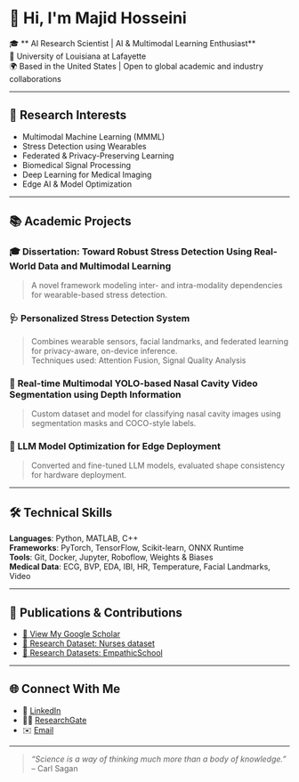 # 👋 Hi, I'm Majid Hosseini

🎓 ** AI Research Scientist | AI & Multimodal Learning Enthusiast**  
📍 University of Louisiana at Lafayette  
🌍 Based in the United States | Open to global academic and industry collaborations  

---

## 🧠 Research Interests

- Multimodal Machine Learning (MMML)  
- Stress Detection using Wearables  
- Federated & Privacy-Preserving Learning  
- Biomedical Signal Processing  
- Deep Learning for Medical Imaging  
- Edge AI & Model Optimization  

---

## 📚 Academic Projects

### 🎓 **Dissertation: Toward Robust Stress Detection Using Real-World Data and Multimodal Learning**  
> A novel framework modeling inter- and intra-modality dependencies for wearable-based stress detection.

### 🩺 **Personalized Stress Detection System**  
> Combines wearable sensors, facial landmarks, and federated learning for privacy-aware, on-device inference.  
> Techniques used: Attention Fusion, Signal Quality Analysis

### 🧪 **Real-time Multimodal YOLO-based Nasal Cavity Video Segmentation using Depth Information**  
> Custom dataset and model for classifying nasal cavity images using segmentation masks and COCO-style labels.

### 🧠 **LLM Model Optimization for Edge Deployment**  
> Converted and fine-tuned LLM models, evaluated shape consistency for hardware deployment.

---

## 🛠️ Technical Skills

**Languages**: Python, MATLAB, C++  
**Frameworks**: PyTorch, TensorFlow, Scikit-learn, ONNX Runtime  
**Tools**: Git, Docker, Jupyter, Roboflow, Weights & Biases  
**Medical Data**: ECG, BVP, EDA, IBI, HR, Temperature, Facial Landmarks, Video  

---

## 📄 Publications & Contributions

- [📖 View My Google Scholar](https://scholar.google.com/citations?user=extlrYAAAAAJ&hl=en)  
- [🧪 Research Dataset: Nurses dataset](https://datadryad.org/dataset/doi:10.5061/dryad.5hqbzkh6f)
- [🧪 Research Datasets: EmpathicSchool](https://zenodo.org/uploads/15556502)

---

## 🌐 Connect With Me

- 🔗 [LinkedIn](linkedin.com/in/majid-hosseini-2684735b)  
- 🧑‍🔬 [ResearchGate](https://www.researchgate.net/profile/Majid-Hosseini-7?ev=hdr_xprf)  
- ✉️ [Email](mailto:majid.hosseini@louisiana.edu)  

---

> _“Science is a way of thinking much more than a body of knowledge.”_ – Carl Sagan
